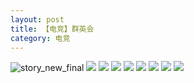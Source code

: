 ```yaml
---
layout: post
title: 【电竞】群英会
category: 电竞
---
```

![story_new_final](http://s3s4mtyq6.hd-bkt.clouddn.com/img/story_new_final_0322.png)
![](http://s3s4mtyq6.hd-bkt.clouddn.com/img/pel-220324-1.png)
![](http://s3s5etn4r.hd-bkt.clouddn.com/img/pel-paraboy-220530-1.jpg)
![](http://s3s4mtyq6.hd-bkt.clouddn.com/img/pel-220324-3.png)
![](http://s3s5etn4r.hd-bkt.clouddn.com/img/pel-hero-220531-1.jpg)
![](http://s3s5etn4r.hd-bkt.clouddn.com/img/pel-paraboy-220530-2.jpg)
![](http://s3s5etn4r.hd-bkt.clouddn.com/img/pel-paraboy-220530-3.jpg)
![](http://s3s5etn4r.hd-bkt.clouddn.com/img/pel-220506-4.jpg)
![](http://s3s5etn4r.hd-bkt.clouddn.com/img/pel-220506-7.jpg)